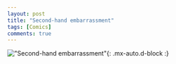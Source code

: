 ```yaml
---
layout: post
title: "Second-hand embarrassment"
tags: [Comics]
comments: true
---
```



!["Second-hand embarrassment"](/comics/3.png){: .mx-auto.d-block :}